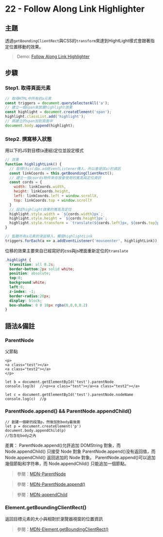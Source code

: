 # 22 - Follow Along Link Highlighter


## **主題**
透過`getBoundingClientRect`與CSS的`transform`來達到HightLight樣式會跟著指定位置移動的效果。

>Demo: [Follow Along Link Highlighter](https://des86532.github.io/javascript-30/22_Follow-Along-Link-Highlighter/index.html)

## **步驟**
### Step1. 取得頁面元素
```javascript
// 取得HTML中所有的a元素
const triggers = document.querySelectorAll('a');
// 建立一個span來放置highlight效果
const highlight = document.createElement('span');
highlight.classList.add('highlight');
// 將建立的span加到頁面中
document.body.append(highlight);
```

### Step2. 撰寫移入狀態
用以下的JS對目標(a連結)定位並設定樣式
```javascript
// 效果
function highlightLink() {
  // 取得this(由a.addEventListener傳入，所以會是該a)的資訊
  const linkCoords = this.getBoundingClientRect();
  // 建立一個coords物件來存放會使用的寬高與定位資訊
  const cords = {
    width: linkCoords.width,
    height: linkCoords.height,
    left: linkCoords.left + window.scrollX,
    top: linkCoords.top + window.scrollY
  }
  // 設定highlight效果的寬高及定位
  highlight.style.width = `${cords.width}px`;
  highlight.style.height = `${cords.height}px`;
  highlight.style.transform = `translate(${cords.left}px, ${cords.top}px`;
}

// 監聽所有a元素的滑鼠移入，觸發highlightLink
triggers.forEach(a => a.addEventListener('mouseenter', highlightLink));
```
位移的效果主要來自已經寫好的css與js裡面重新定位的`translate`
```css
.highlight {
  transition: all 0.2s;
  border-bottom:2px solid white;
  position: absolute;
  top:0;
  background:white;
  left:0;
  z-index: -1;
  border-radius:20px;
  display: block;
  box-shadow: 0 0 10px rgba(0,0,0,0.2)
}
```

## **語法&備註**
### **ParentNode**
父節點
```
<p>
<a class="test"></a>
<a class="test2"></a>
</p>

let b = document.getElementById('test').parentNode
console.log(b)  //<p><a class="test"></a><a class="test2"></a>

let c = document.getElementById('test').parentNode.nodeName
console.log(c)  //p
```

### **ParentNode.append()**  &&  **ParentNode.appendChild()**

```
// 創建一個新的段落p，然後加到body最後面
let p = document.createElement('p')
document.body.appendChild(p)
//包含在body之內
```

差異：
ParentNode.append()允許追加  DOMString 對象，而 Node.appendChild() 只接受 Node 對象
ParentNode.append()没有返回值，而 Node.appendChild() 返回追加的 Node 對象。
ParentNode.append()可以追加幾個節點和字符串，而 Node.appendChild() 只能追加一個節點。


>參閱：[MDN-ParentNode](https://developer.mozilla.org/zh-TW/docs/Web/API/ParentNode)

>參閱：[MDN-ParentNode.append()](https://developer.mozilla.org/zh-CN/docs/Web/API/ParentNode/append)

>參閱：[MDN-appendChild](https://developer.mozilla.org/zh-CN/docs/Web/API/Node/appendChild)

### **Element.getBoundingClientRect()**
返回目標元素的大小與相對於瀏覽器視窗的位置資訊
>參閱：[MDN-Element.getBoundingClientRect()](https://developer.mozilla.org/en-US/docs/Web/API/Element/getBoundingClientRect)

